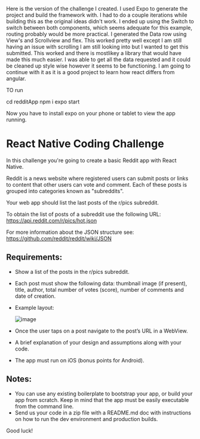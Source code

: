 Here is the version of the challenge I created. I used Expo to generate the project and 
build the framework with. I had to do a couple iterations while building this as the original 
ideas didn't work. I ended up using the Switch to switch between both components, which seems 
adequate for this example, routing probably would be more practical. I generated the Data row 
using View's and Scrollview and flex. This worked pretty well except I am still having an issue 
with scrolling I am still looking into but I wanted to get this submitted. This worked and there
is mostlikey a library that would have made this much easier. I was able to get all the data 
requested and it could be cleaned up style wise however it seems to be functioning. I am going to 
continue with it as it is a good project to learn how react differs from angular.


TO run

cd redditApp
npm i
expo start

Now you have to install expo on your phone or tablet to view the app running. 



# React Native Coding Challenge

In this challenge you're going to create a basic Reddit app with React Native.

Reddit is a news website where registered users can submit posts or links to content that other users can vote and comment. Each of these posts is grouped into categories known as "subreddits".

Your web app should list the last posts of the r/pics subreddit.

To obtain the list of posts of a subreddit use the following URL:
https://api.reddit.com/r/pics/hot.json

For more information about the JSON structure see:
https://github.com/reddit/reddit/wiki/JSON 

## Requirements:

* Show a list of the posts in the r/pics subreddit.
* Each post must show the following data: thumbnail image (if present), title, author, total number of votes (score), number of comments and date of creation.
* Example layout:

  ![image](https://user-images.githubusercontent.com/636075/44457253-08f22600-a603-11e8-9df2-6db2ea49b222.png)
* Once the user taps on a post navigate to the post’s URL in a WebView.
* A brief explanation of your design and assumptions along with your code.
* The app must run on iOS (bonus points for Android).

## Notes:

* You can use any existing boilerplate to bootstrap your app, or build your app from scratch. Keep in mind that the app must be easily executable from the command line.
* Send us your code in a zip file with a README.md doc with instructions on how to run the dev environment and production builds.

Good luck!
